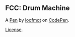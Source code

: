 FCC: Drum Machine
-----------------


A [Pen](https://codepen.io/loofmot/pen/KKMxbaE) by [loofmot](https://codepen.io/loofmot) on [CodePen](https://codepen.io).

[License](https://codepen.io/loofmot/pen/KKMxbaE/license).